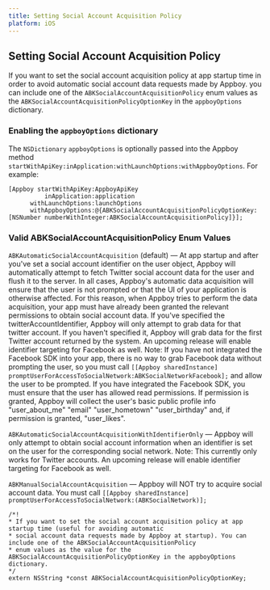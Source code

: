 ```yaml
---
title: Setting Social Account Acquisition Policy
platform: iOS
---
```

## Setting Social Account Acquisition Policy

If you want to set the social account acquisition policy at app startup time in order to avoid automatic social account data requests made by Appboy. you can include one of the `ABKSocialAccountAcquisitionPolicy` enum values as the `ABKSocialAccountAcquisitionPolicyOptionKey` in the `appboyOptions` dictionary.

### Enabling the `appboyOptions` dictionary

The `NSDictionary` `appboyOptions` is optionally passed into the Appboy method `startWithApiKey:inApplication:withLaunchOptions:withAppboyOptions`.  For example:

```objc
[Appboy startWithApiKey:AppboyApiKey
          inApplication:application
      withLaunchOptions:launchOptions
      withAppboyOptions:@{ABKSocialAccountAcquisitionPolicyOptionKey: [NSNumber numberWithInteger:ABKSocialAccountAcquisitionPolicy]}];
```

### Valid ABKSocialAccountAcquisitionPolicy Enum Values

`ABKAutomaticSocialAccountAcquisition` (default) — At app startup and after you've set a social account identifier on the user object, Appboy will automatically attempt to fetch Twitter social account data for the user and flush it to the server. In all cases, Appboy's automatic data acquisition will ensure that the user is not prompted or that the UI of your application is otherwise affected. For this reason, when Appboy tries to perform the data acquisition, your app must have already been granted the relevant permissions to obtain social account data. If you've specified the twitterAccountIdentifier, Appboy will only attempt to grab data for that twitter account. If you haven't specified it, Appboy will grab data for the first Twitter account returned by the system. An upcoming release will enable identifier targeting for Facebook as well. Note: If you have not integrated the Facebook SDK into your app, there is no way to grab Facebook data without prompting the user, so you must call `[[Appboy sharedInstance] promptUserForAccessToSocialNetwork:ABKSocialNetworkFacebook];` and allow the user to be prompted. If you have integrated the Facebook SDK, you must ensure that the user has allowed read permissions. If permission is granted, Appboy will collect the user's basic public profile info "user_about_me" "email" "user_hometown" "user_birthday" and, if permission is granted, "user_likes".

`ABKAutomaticSocialAccountAcquisitionWithIdentifierOnly` — Appboy will only attempt to obtain social account information when an identifier is set on the user for the corresponding social network. Note: This currently only works for Twitter accounts. An upcoming release will enable identifier targeting for Facebook as well.

`ABKManualSocialAccountAcquisition` — Appboy will NOT try to acquire social account data. You must call `[[Appboy sharedInstance] promptUserForAccessToSocialNetwork:(ABKSocialNetwork)];`

```
/*!
* If you want to set the social account acquisition policy at app startup time (useful for avoiding automatic
* social account data requests made by Appboy at startup). You can include one of the ABKSocialAccountAcquisitionPolicy
* enum values as the value for the ABKSocialAccountAcquisitionPolicyOptionKey in the appboyOptions dictionary.
*/
extern NSString *const ABKSocialAccountAcquisitionPolicyOptionKey;
```
